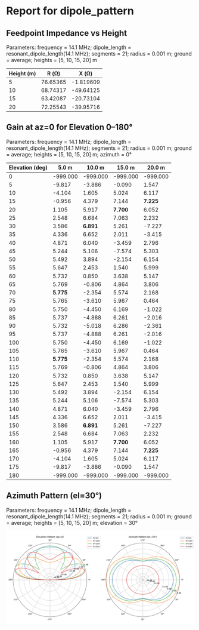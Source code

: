 # Report for dipole_pattern

## Feedpoint Impedance vs Height

Parameters: frequency = 14.1 MHz; dipole_length = resonant_dipole_length(14.1 MHz); segments = 21; radius = 0.001 m; ground = average; heights = [5, 10, 15, 20] m

| Height (m) | R (Ω) | X (Ω) |
| --- | --- | --- |
| 5 | 76.65365 | -1.819609 |
| 10 | 68.74317 | -49.64125 |
| 15 | 63.42087 | -20.73104 |
| 20 | 72.25543 | -39.95716 |

## Gain at az=0 for Elevation 0–180°

Parameters: frequency = 14.1 MHz; dipole_length = resonant_dipole_length(14.1 MHz); segments = 21; radius = 0.001 m; ground = average; heights = [5, 10, 15, 20] m; azimuth = 0°

| Elevation (deg) | 5.0 m | 10.0 m | 15.0 m | 20.0 m |
| --- | --- | --- | --- | --- |
| 0 | -999.000 | -999.000 | -999.000 | -999.000 |
| 5 | -9.817 | -3.886 | -0.090 | 1.547 |
| 10 | -4.104 | 1.605 | 5.024 | 6.117 |
| 15 | -0.956 | 4.379 | 7.144 | **7.225** |
| 20 | 1.105 | 5.917 | **7.700** | 6.052 |
| 25 | 2.548 | 6.684 | 7.063 | 2.232 |
| 30 | 3.586 | **6.891** | 5.261 | -7.227 |
| 35 | 4.336 | 6.652 | 2.011 | -3.415 |
| 40 | 4.871 | 6.040 | -3.459 | 2.796 |
| 45 | 5.244 | 5.106 | -7.574 | 5.303 |
| 50 | 5.492 | 3.894 | -2.154 | 6.154 |
| 55 | 5.647 | 2.453 | 1.540 | 5.999 |
| 60 | 5.732 | 0.850 | 3.638 | 5.147 |
| 65 | 5.769 | -0.806 | 4.864 | 3.806 |
| 70 | **5.775** | -2.354 | 5.574 | 2.168 |
| 75 | 5.765 | -3.610 | 5.967 | 0.464 |
| 80 | 5.750 | -4.450 | 6.169 | -1.022 |
| 85 | 5.737 | -4.888 | 6.261 | -2.016 |
| 90 | 5.732 | -5.018 | 6.286 | -2.361 |
| 95 | 5.737 | -4.888 | 6.261 | -2.016 |
| 100 | 5.750 | -4.450 | 6.169 | -1.022 |
| 105 | 5.765 | -3.610 | 5.967 | 0.464 |
| 110 | **5.775** | -2.354 | 5.574 | 2.168 |
| 115 | 5.769 | -0.806 | 4.864 | 3.806 |
| 120 | 5.732 | 0.850 | 3.638 | 5.147 |
| 125 | 5.647 | 2.453 | 1.540 | 5.999 |
| 130 | 5.492 | 3.894 | -2.154 | 6.154 |
| 135 | 5.244 | 5.106 | -7.574 | 5.303 |
| 140 | 4.871 | 6.040 | -3.459 | 2.796 |
| 145 | 4.336 | 6.652 | 2.011 | -3.415 |
| 150 | 3.586 | **6.891** | 5.261 | -7.227 |
| 155 | 2.548 | 6.684 | 7.063 | 2.232 |
| 160 | 1.105 | 5.917 | **7.700** | 6.052 |
| 165 | -0.956 | 4.379 | 7.144 | **7.225** |
| 170 | -4.104 | 1.605 | 5.024 | 6.117 |
| 175 | -9.817 | -3.886 | -0.090 | 1.547 |
| 180 | -999.000 | -999.000 | -999.000 | -999.000 |

## Azimuth Pattern (el=30°)

Parameters: frequency = 14.1 MHz; dipole_length = resonant_dipole_length(14.1 MHz); segments = 21; radius = 0.001 m; ground = average; heights = [5, 10, 15, 20] m; elevation = 30°

![Azimuth Pattern (el=30°)](pattern_comparison_all_heights.png)
